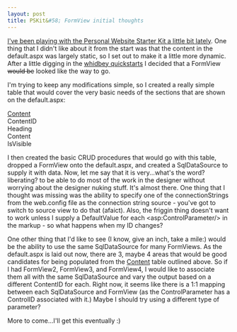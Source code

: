 ```yaml
---
layout: post
title: PSKit&#58; FormView initial thoughts
---
```

<p><a href="http://bluefenix.net/">I've been playing with the Personal Website 
Starter Kit a little bit lately</a>. One thing that I didn't like about it from 
the start was that the content in the default.aspx was largely static, so I set 
out to make it a little more dynamic. After a little digging in the <a href="http://beta.asp.net/QUICKSTARTV20/aspnet/doc/ctrlref/data/formview.aspx">whidbey 
quickstarts</a> I decided that a FormView <strike>would 
be</strike> looked like the way to go.</p>
<p>I'm trying to keep any modifications simple, so I created a really simple 
table that would cover the very basic needs of the sections that are shown 
on the default.aspx:</p>
<p><u>Content<br /></u>ContentID<br />Heading<br />Content<br />IsVisible</p>
<p>I then created the basic CRUD procedures that would go with this table, 
dropped a FormView onto the default.aspx, and created a SqlDataSource to supply 
it with data. Now, let me say that it is very...what's the word? liberating? to 
be able to do most of the work in the designer without worrying about the 
designer nuking stuff. It's almost there. One thing that I thought was missing 
was the ability to specify one of the connectionStrings from the web.config file 
as the connection string source - you've got to switch to source view to do that 
(afaict). Also, the friggin thing doesn't want to work unless I supply a 
DefaultValue for each &lt;asp:ControlParameter/&gt; in the markup - so what 
happens when my ID changes?</p>
<p>One other thing that I'd like to see (I know, give an inch, take a mile:) 
would be the ability to use the same SqlDataSource for many FormViews. As the 
default.aspx is laid out now, there are 3, maybe 4 areas that would be good 
candidates for being populated from the <u>Content</u> table outlined above. So 
if I had FormView2, FormView3, and FormView4, I would like to associate them all 
with the same SqlDataSource and vary the output based on a different ContentID 
for each. Right now, it seems like there is a 1:1 mapping between each 
SqlDataSource and FormView (as the ControlParameter has a ControlID associated 
with it.) Maybe I should try using a different type of parameter? </p>
<p>More to come...I'll get this eventually :)</p>